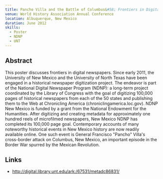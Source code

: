 ```yaml
---
title: Pancho Villa and the Battle of Columbus&#58; Frontiers in Digital Newspapers
venue: World History Association Annual Conference
location: Albuquerque, New Mexico
duration: June 2012
skills:
  - Poster
  - NDNP
  - UNT
---
```


Abstract
-------

This poster discusses frontiers in digital newspapers. Since early 2011, the University of New Mexico and the University of North Texas have been engaged in a historical newspaper digitization project. The endeavor is part of the National Digital Newspaper Program (NDNP): a long-term project coordinated by the Library of Congress with the goal of digitizing 100,000 pages of historical newspapers from each of the 50 states and publishing them to the Web at Chronicling America (chroniclingamerica.loc.gov). NDNP New Mexico is funded by a grant from the National Endowment for the Humanities. After digitizing and creating metadata for approximately one hundred reels of microfilmed newspapers, New Mexico NDNP has completed its 100,000 page goal. Contemporary accounts of many noteworthy historical events in New Mexico history are now readily available online. One such event is General Francisco "Pancho" Villa's cross-border attack on Columbus, New Mexico, an important episode in the Border War spurred by the Mexican Revolution.


Links
----------

* <http://digital.library.unt.edu/ark:/67531/metadc86831/>
